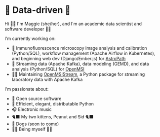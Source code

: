 # 🐶 Data-driven 🐶 

Hi 👋🏼 I'm Maggie (she/her), and I'm an academic data scientist and software developer 👩‍🏫

I'm currently working on:
- 🔬 Immunofluorescence microscopy image analysis and calibration (Python/SQL), workflow management (Apache Airflow in Kubernetes), and beginning web dev (Django/Ember.js) for [AstroPath](https://www.astropath.org/) 
- 🌊 Streaming data (Apache Kafka), data modeling (GEMD), and data analysis (Python/SQL) for [OpenMSI](https://github.com/openmsi)
- 👩‍💻 Maintaining [OpenMSIStream](https://openmsistream.readthedocs.io/en/latest/), a Python package for streaming laboratory data with Apache Kafka

I'm passionate about:
- 📖 Open source software
- 🐍 Efficient, elegant, distributable Python
- 🎧 Electronic music
- 🐈‍⬛ My two kittens, Peanut and Sid 🐈‍⬛
- 🐾 Dogs (soon to come)
- 🏳️‍⚧️ Being myself 🏳️‍🌈

